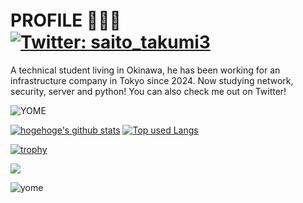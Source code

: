 # PROFILE 💩🤢🤮　[![Twitter: saito_takumi3](https://img.shields.io/twitter/follow/saito_takumi3?style=social)](https://twitter.com/saito_takumi3) 

A technical student living in Okinawa, he has been working for an infrastructure company in Tokyo since 2024.
Now studying network, security, server and python!
You can also check me out on Twitter!

![YOME](https://j.gifs.com/jYNZqy.gif)

<!-- リポジトリステータス -->
[![hogehoge's github stats](https://github-readme-stats.vercel.app/api?username=itc-n22010&hide=contribs&count_private=true&show_icons=true&theme=tokyonight)](https://github.com/itc-n22010/) [![Top used Langs](https://github-readme-stats.vercel.app/api/top-langs/?username=itc-n22010&layout=compact&theme=tokyonight)](https://github.com/itc-n22010)

<!-- ソースコード統計 -->
[![trophy](https://github-profile-trophy.vercel.app/?username=itc-n22010)](https://github.com/ryo-ma/github-profile-trophy)

![](https://github-profile-summary-cards.vercel.app/api/cards/profile-details?username=itc-n22010&theme=vue)

![yome](https://assets.st-note.com/production/uploads/images/78191824/picture_pc_f1a389e97b79ec0baff0ec7459b4d075.gif?width=800)
